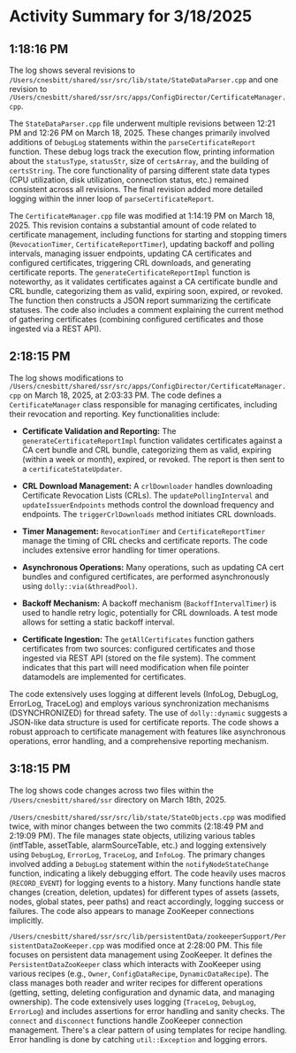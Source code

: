# Activity Summary for 3/18/2025

## 1:18:16 PM
The log shows several revisions to `/Users/cnesbitt/shared/ssr/src/lib/state/StateDataParser.cpp` and one revision to `/Users/cnesbitt/shared/ssr/src/apps/ConfigDirector/CertificateManager.cpp`.

The `StateDataParser.cpp` file underwent multiple revisions between 12:21 PM and 12:26 PM on March 18, 2025.  These changes primarily involved additions of `DebugLog` statements within the `parseCertificateReport` function.  These debug logs track the execution flow, printing information about the `statusType`, `statusStr`, size of `certsArray`, and the building of `certsString`.  The core functionality of parsing different state data types (CPU utilization, disk utilization, connection status, etc.) remained consistent across all revisions.  The final revision added more detailed logging within the inner loop of `parseCertificateReport`.

The `CertificateManager.cpp` file was modified at 1:14:19 PM on March 18, 2025. This revision contains a substantial amount of code related to certificate management, including functions for starting and stopping timers (`RevocationTimer`, `CertificateReportTimer`), updating backoff and polling intervals, managing issuer endpoints, updating CA certificates and configured certificates, triggering CRL downloads, and generating certificate reports.  The `generateCertificateReportImpl` function is noteworthy, as it validates certificates against a CA certificate bundle and CRL bundle, categorizing them as valid, expiring soon, expired, or revoked.  The function then constructs a JSON report summarizing the certificate statuses. The code also includes a comment explaining the current method of gathering certificates (combining configured certificates and those ingested via a REST API).


## 2:18:15 PM
The log shows modifications to `/Users/cnesbitt/shared/ssr/src/apps/ConfigDirector/CertificateManager.cpp` on March 18, 2025, at 2:03:33 PM.  The code defines a `CertificateManager` class responsible for managing certificates, including their revocation and reporting.  Key functionalities include:

* **Certificate Validation and Reporting:** The `generateCertificateReportImpl` function validates certificates against a CA cert bundle and CRL bundle, categorizing them as valid, expiring (within a week or month), expired, or revoked.  The report is then sent to a `certificateStateUpdater`.

* **CRL Download Management:** A `crlDownloader` handles downloading Certificate Revocation Lists (CRLs).  The `updatePollingInterval` and `updateIssuerEndpoints` methods control the download frequency and endpoints.  The `triggerCrlDownloads` method initiates CRL downloads.

* **Timer Management:**  `RevocationTimer` and `CertificateReportTimer` manage the timing of CRL checks and certificate reports.  The code includes extensive error handling for timer operations.

* **Asynchronous Operations:**  Many operations, such as updating CA cert bundles and configured certificates, are performed asynchronously using `dolly::via(&threadPool)`.

* **Backoff Mechanism:** A backoff mechanism (`BackoffIntervalTimer`) is used to handle retry logic, potentially for CRL downloads.  A test mode allows for setting a static backoff interval.

* **Certificate Ingestion:** The `getAllCertificates` function gathers certificates from two sources: configured certificates and those ingested via REST API (stored on the file system).  The comment indicates that this part will need modification when file pointer datamodels are implemented for certificates.

The code extensively uses logging at different levels (InfoLog, DebugLog, ErrorLog, TraceLog) and employs various synchronization mechanisms (DSYNCHRONIZED) for thread safety.  The use of `dolly::dynamic` suggests a JSON-like data structure is used for certificate reports.  The code shows a robust approach to certificate management with features like asynchronous operations, error handling, and a comprehensive reporting mechanism.


## 3:18:15 PM
The log shows code changes across two files within the `/Users/cnesbitt/shared/ssr` directory on March 18th, 2025.

`/Users/cnesbitt/shared/ssr/src/lib/state/StateObjects.cpp` was modified twice, with minor changes between the two commits (2:18:49 PM and 2:19:09 PM).  The file manages state objects, utilizing various tables (intfTable, assetTable, alarmSourceTable, etc.) and logging extensively using `DebugLog`, `ErrorLog`, `TraceLog`, and `InfoLog`. The primary changes involved adding a `DebugLog` statement within the `notifyNodeStateChange` function, indicating a likely debugging effort.  The code heavily uses macros (`RECORD_EVENT`) for logging events to a history.  Many functions handle state changes (creation, deletion, updates) for different types of assets (assets, nodes, global states, peer paths) and react accordingly, logging success or failures.  The code also appears to manage ZooKeeper connections implicitly.

`/Users/cnesbitt/shared/ssr/src/lib/persistentData/zookeeperSupport/PersistentDataZooKeeper.cpp` was modified once at 2:28:00 PM.  This file focuses on persistent data management using ZooKeeper.  It defines the `PersistentDataZooKeeper` class which interacts with ZooKeeper using various recipes (e.g., `Owner`, `ConfigDataRecipe`, `DynamicDataRecipe`). The class manages both reader and writer recipes for different operations (getting, setting, deleting configuration and dynamic data, and managing ownership).  The code extensively uses logging (`TraceLog`, `DebugLog`, `ErrorLog`) and includes assertions for error handling and sanity checks.  The `connect` and `disconnect` functions handle ZooKeeper connection management.  There's a clear pattern of using templates for recipe handling.  Error handling is done by catching `util::Exception` and logging errors.

